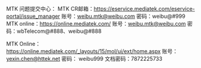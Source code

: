  MTK 问题提交中心：
  MTK CR邮箱：https://eservice.mediatek.com/eservice-portal/issue_manager
    账号：weibu.mtk@weibu.com
    密码：weibu@#999
  MTK online：https://online.mediatek.com/
    账号：weibu.mtk@weibu.com
    密码：wbTelecom@#888、weibu@#888

MTK Online： https://online.mediatek.com/_layouts/15/mol/ui/ext/home.aspx
账号：yexin.chen@httek.net  密码： weibu999
文档密码：7872225733

